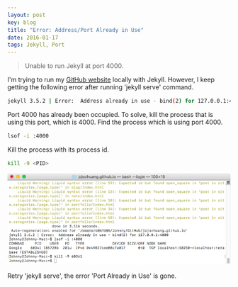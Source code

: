 ```yaml
---
layout: post
key: blog
title: "Error: Address/Port Already in Use"
date: 2016-01-17
tags: Jekyll, Port
---
```


> Unable to run Jekyll at port 4000.

I'm trying to run my [GitHub website](http://jojozhuang.github.io/) locally with Jekyll. However, I keep getting the following error after running 'jekyll serve' command.
```sh
jekyll 3.5.2 | Error:  Address already in use - bind(2) for 127.0.0.1:4000
```
Port 4000 has already been occupied. To solve, kill the process that is using this port, which is 4000.
Find the process which is using port 4000.
```sh
lsof -i :4000
```

Kill the process with its process id.
```sh
kill -9 <PID>
```
![MIME Type](/public/pics/2016-01-17/port.png)  

Retry 'jekyll serve', the error 'Port Already in Use' is gone.
